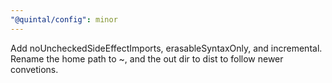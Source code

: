 ```yaml
---
"@quintal/config": minor
---
```


Add noUncheckedSideEffectImports, erasableSyntaxOnly, and incremental. Rename the home path to ~, and the out dir to dist to follow newer convetions.
